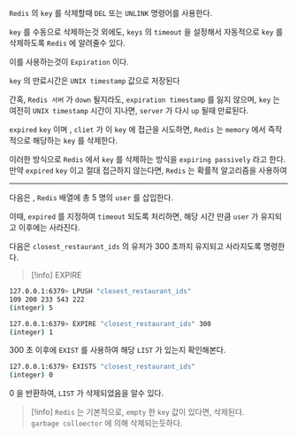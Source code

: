 
`Redis` 의 `key` 를 삭제할때 `DEL` 또는 `UNLINK` 명령어를 사용한다.

`key` 를 수동으로 삭제하는것 외에도, `keys` 의 `timeout` 을 설정해서 자동적으로 `key` 를 삭제하도록 `Redis` 에 알려줄수 있다.

이를 사용하는것이 `Expiration` 이다.

`key` 의 만료시간은 `UNIX timestamp` 값으로 저장된다

간혹, `Redis 서버` 가 `down` 될지라도, `expiration timestamp` 를 잃지 않으며, `key` 는 여전히 `UNIX timestamp` 시간이 지나면, `server` 가 다시 `up` 될때 만료된다. 

`expired` `key` 이며 , `cliet` 가  이 `key` 에 접근을 시도하면, `Redis` 는 `memory` 에서 즉작적으로 해당하는 `key` 를 삭제한다.

이러한 방식으로 `Redis` 에서 `key` 를 삭제하는 방식을 `expiring passively` 라고 한다.
만약 `expired` `key` 이고 절대 접근하지 않는다면, `Redis` 는 확률적 알고리즘을 사용하여

---

다음은 , `Redis` 배열에 총 $5$ 명의 `user` 를 삽입한다.

이때, `expired` 를 지정하여 `timeout` 되도록 처리하면, 해당 시간 만큼 `user` 가 유지되고 이후에는 사라진다.

다음은 `closest_restaurant_ids` 의 유저가 $300$ 초까지 유지되고 사라지도록 명령한다.

>[!info] EXPIRE
```sh
127.0.0.1:6379> LPUSH "closest_restaurant_ids"
109 200 233 543 222
(integer) 5

127.0.0.1:6379> EXPIRE "closest_restaurant_ids" 300 
(integer) 1
```

$300$ 초 이후에 `EXIST` 를 사용하여 해당 `LIST` 가 있는지 확인해본다. 

```sh
127.0.0.1:6379> EXISTS "closest_restaurant_ids" 
(integer) 0
```

$0$ 을 반환하여, `LIST` 가 삭제되었음을 알수 있다.

>[!info] `Redis`  는 기본적으로, `empty` 한 `key` 값이 있다면, 삭제된다.<br>`garbage colloector` 에 의해 삭제되는듯하다.


